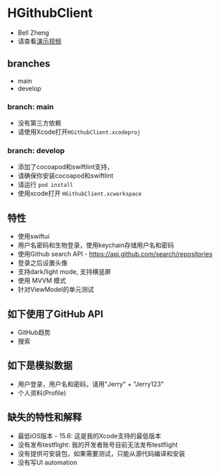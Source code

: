 # HGithubClient
- Bell Zheng
- 请查看[演示视频](./HGithubClient-demo.mp4)

## branches
- main
- develop

### branch: main
- 没有第三方依赖
- 请使用Xcode打开`HGithubClient.xcodeproj`

### branch: develop
- 添加了cocoapod和swiftlint支持，
- 请确保你安装cocoapod和swiftlint
- 请运行 `pod install`
- 使用xcode打开 `HGithubClient.xcworkspace`

## 特性
- 使用swiftui
- 用户名密码和生物登录，使用keychain存储用户名和密码
- 使用Github search API - https://api.github.com/search/repositories
- 登录之后设置头像
- 支持dark/light mode, 支持横竖屏
- 使用 MVVM 模式
- 针对ViewModel的单元测试

## 如下使用了GitHub API
- GitHub趋势
- 搜索

## 如下是模拟数据
- 用户登录，用户名和密码，请用"Jerry" + "Jerry123"
- 个人资料(Profile)

## 缺失的特性和解释
- 最低iOS版本 - 15.6: 这是我的Xcode支持的最低版本
- 没有发布testflight: 我的开发者账号目前无法发布testflight
- 没有提供可安装包，如果需要测试，只能从源代码编译和安装
- 没有写UI automation
